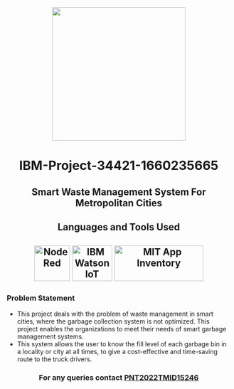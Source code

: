 <div id="header" align="center">
  <img src="https://upload.wikimedia.org/wikipedia/commons/5/51/IBM_logo.svg" width="300"/>
</div>

<html>
  <body>
    <h1 align="center">IBM-Project-34421-1660235665</h1>
    <h2 align="center">Smart Waste Management System For Metropolitan Cities</h2>
    <h2 align="center">Languages and Tools Used<h2>
     <div align="center">
        <img src="https://nodered.org/about/resources/media/node-red-icon-2.png" title="Node Red" alt="Node Red" width="80" height="80"/>
        <img src="https://upload.wikimedia.org/wikipedia/en/0/00/IBM_Watson_Logo_2017.png" title="IBM Watson IoT " alt="IBM Watson IoT" width="90" height="80"/>
        <img src="https://appinventor.mit.edu/images/logo.png" title="MIT App Inventory" alt="MIT App Inventory" width="200" height="80"/>
     </div>
      <h3>Problem Statement</h3>
      <ul>
        <li>This project deals with the problem of waste management in smart cities, where the garbage collection system is not optimized. This project enables the organizations to meet their needs of smart garbage management systems.</li>
        <li>This system allows the user to know the fill level of each garbage bin in a locality or city at all times, to give a cost-effective and time-saving route to the truck drivers.</li>
      </ul>
      <h3 align="center" >For any queries contact <a href = "mailto: smartwastemntsys@gmail.com">PNT2022TMID15246</a></h3>
      

  </body>
</html>
